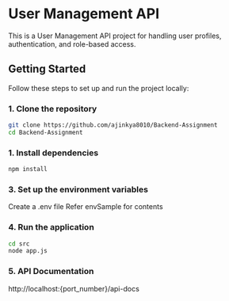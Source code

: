 # User Management API

This is a User Management API project for handling user profiles, authentication, and role-based access.

## Getting Started

Follow these steps to set up and run the project locally:

### 1. Clone the repository

```bash
git clone https://github.com/ajinkya8010/Backend-Assignment
cd Backend-Assignment
```

### 1. Install dependencies
```bash
npm install
```

### 3. Set up the environment variables
Create a .env file
Refer envSample for contents

### 4. Run the application
```bash
cd src
node app.js
```

### 5. API Documentation
http://localhost:{port_number}/api-docs



